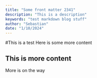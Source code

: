 ```yaml
---
title: "Some front matter 2341"
description: "This is a description"
keywords: "test markdown blog stuff"
author: "Sebastian"
date: "1/10/2024"
---
```


#This is a test
Here is some more content

## This is more content
More is on the way

